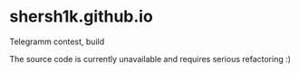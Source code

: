 # shersh1k.github.io
Telegramm contest, build

The source code is currently unavailable and requires serious refactoring :)

